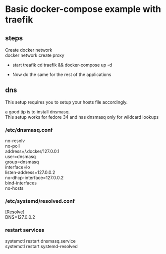 # Basic docker-compose example with traefik

## steps

Create docker network  
docker network create proxy  

* start treafik
  cd traefik && docker-compose up -d  

* Now do the same for the rest of the applications  



## dns

This setup requires you to setup your hosts file accordingly.  

a good tip is to install dnsmasq.  
This setup works for fedore 34 and has dnsmasq only for wildcard lookups

### /etc/dnsmasq.conf

no-resolv  
no-poll  
address=/.docker/127.0.0.1  
user=dnsmasq  
group=dnsmasq  
interface=lo  
listen-address=127.0.0.2  
no-dhcp-interface=127.0.0.2  
bind-interfaces  
no-hosts  

### /etc/systemd/resolved.conf

[Resolve]  
DNS=127.0.0.2  

### restart services

systemctl restart dnsmasq.service  
systemctl restart systemd-resolved  

